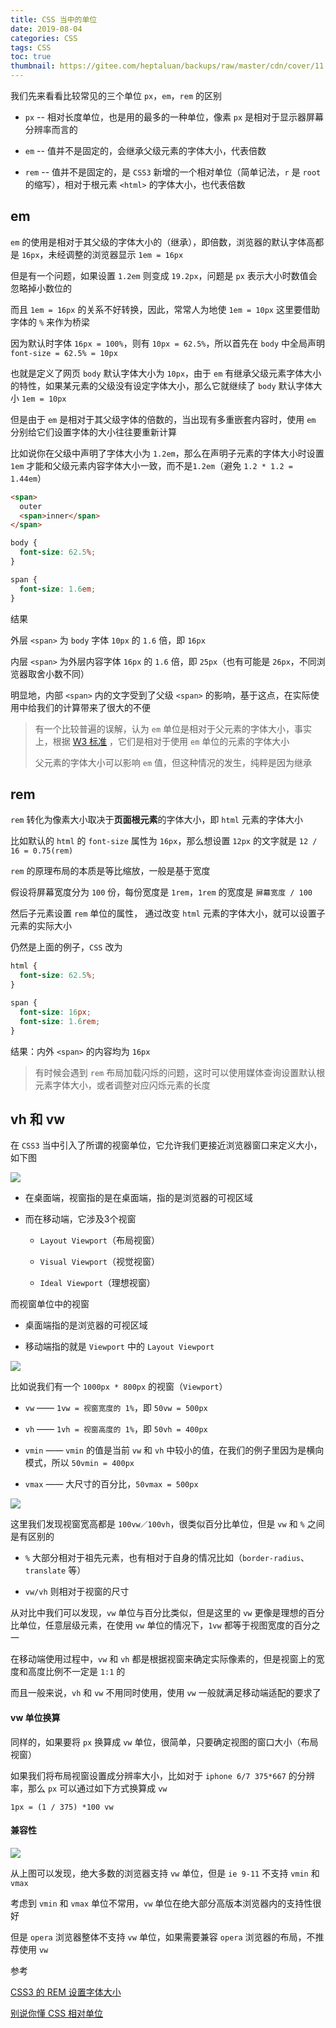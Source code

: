 ```yaml
---
title: CSS 当中的单位
date: 2019-08-04
categories: CSS
tags: CSS
toc: true
thumbnail: https://gitee.com/heptaluan/backups/raw/master/cdn/cover/11.jpg
---
```



我们先来看看比较常见的三个单位 `px`，`em`，`rem` 的区别

<!--more-->

* `px` -- 相对长度单位，也是用的最多的一种单位，像素 `px` 是相对于显示器屏幕分辨率而言的

* `em` -- 值并不是固定的，会继承父级元素的字体大小，代表倍数

* `rem` -- 值并不是固定的，是 `CSS3` 新增的一个相对单位（简单记法，`r` 是 `root` 的缩写），相对于根元素 `<html>` 的字体大小，也代表倍数


## em

`em` 的使用是相对于其父级的字体大小的（继承），即倍数，浏览器的默认字体高都是 `16px`，未经调整的浏览器显示 `1em = 16px`

但是有一个问题，如果设置 `1.2em` 则变成 `19.2px`，问题是 `px` 表示大小时数值会忽略掉小数位的

而且 `1em = 16px` 的关系不好转换，因此，常常人为地使 `1em = 10px` 这里要借助字体的 `%` 来作为桥梁

因为默认时字体 `16px = 100%`，则有 `10px = 62.5%`，所以首先在 `body` 中全局声明 `font-size = 62.5% = 10px`

也就是定义了网页 `body` 默认字体大小为 `10px`，由于 `em` 有继承父级元素字体大小的特性，如果某元素的父级没有设定字体大小，那么它就继续了 `body` 默认字体大小 `1em = 10px`

但是由于 `em` 是相对于其父级字体的倍数的，当出现有多重嵌套内容时，使用 `em` 分别给它们设置字体的大小往往要重新计算

比如说你在父级中声明了字体大小为 `1.2em`，那么在声明子元素的字体大小时设置 `1em` 才能和父级元素内容字体大小一致，而不是`1.2em`（避免 `1.2 * 1.2 = 1.44em`）

```html
<span>
  outer
  <span>inner</span> 
</span>
```

```css
body {
  font-size: 62.5%;
}

span {
  font-size: 1.6em;
}
```

结果

外层 `<span>` 为 `body` 字体 `10px` 的 `1.6` 倍，即 `16px`

内层 `<span>` 为外层内容字体 `16px` 的 `1.6` 倍，即 `25px`（也有可能是 `26px`，不同浏览器取舍小数不同）

明显地，内部 `<span>` 内的文字受到了父级 `<span>` 的影响，基于这点，在实际使用中给我们的计算带来了很大的不便

> 有一个比较普遍的误解，认为 `em` 单位是相对于父元素的字体大小，事实上，根据 [W3 标准](https://www.w3.org/TR/css3-values/#font-relative-lengths) ，它们是相对于使用 `em` 单位的元素的字体大小
>
> 父元素的字体大小可以影响 `em` 值，但这种情况的发生，纯粹是因为继承



## rem

`rem` 转化为像素大小取决于**页面根元素**的字体大小，即 `html` 元素的字体大小

比如默认的 `html` 的 `font-size` 属性为 `16px`，那么想设置 `12px` 的文字就是 `12 / 16 = 0.75(rem)`

`rem` 的原理布局的本质是等比缩放，一般是基于宽度

假设将屏幕宽度分为 `100` 份，每份宽度是 `1rem`，`1rem` 的宽度是 `屏幕宽度 / 100`

然后子元素设置 `rem` 单位的属性， 通过改变 `html` 元素的字体大小，就可以设置子元素的实际大小

仍然是上面的例子，`CSS` 改为

```css
html {
  font-size: 62.5%;
}

span {
  font-size: 16px;
  font-size: 1.6rem;
}
```

结果：内外 `<span>` 的内容均为 `16px`

> 有时候会遇到 `rem` 布局加载闪烁的问题，这时可以使用媒体查询设置默认根元素字体大小，或者调整对应闪烁元素的长度



## vh 和 vw

在 `CSS3` 当中引入了所谓的视窗单位，它允许我们更接近浏览器窗口来定义大小，如下图

![](https://gitee.com/heptaluan/backups/raw/master/cdn/css/15.png)

* 在桌面端，视窗指的是在桌面端，指的是浏览器的可视区域

* 而在移动端，它涉及3个视窗

  * `Layout Viewport`（布局视窗）
  
  * `Visual Viewport`（视觉视窗）
  
  * `Ideal Viewport`（理想视窗）

而视窗单位中的视窗

* 桌面端指的是浏览器的可视区域

* 移动端指的就是 `Viewport` 中的 `Layout Viewport`

![](https://gitee.com/heptaluan/backups/raw/master/cdn/css/16.png)

比如说我们有一个 `1000px * 800px` 的视窗（`Viewport`）

* `vw` —— `1vw = 视窗宽度的 1%`，即 `50vw = 500px`

* `vh` —— `1vh = 视窗高度的 1%`，即 `50vh = 400px`

* `vmin` —— `vmin` 的值是当前 `vw` 和 `vh` 中较小的值，在我们的例子里因为是横向模式，所以 `50vmin = 400px`

* `vmax` —— 大尺寸的百分比，`50vmax = 500px`

![](https://gitee.com/heptaluan/backups/raw/master/cdn/css/17.png)

这里我们发现视窗宽高都是 `100vw／100vh`，很类似百分比单位，但是 `vw` 和 `%` 之间是有区别的

* `%`	大部分相对于祖先元素，也有相对于自身的情况比如（`border-radius`、`translate` 等）

* `vw/vh`	则相对于视窗的尺寸

从对比中我们可以发现，`vw` 单位与百分比类似，但是这里的 `vw` 更像是理想的百分比单位，任意层级元素，在使用 `vw` 单位的情况下，`1vw` 都等于视图宽度的百分之一

在移动端使用过程中，`vw` 和 `vh` 都是根据视窗来确定实际像素的，但是视窗上的宽度和高度比例不一定是 `1:1` 的

而且一般来说，`vh` 和 `vw` 不用同时使用，使用 `vw` 一般就满足移动端适配的要求了

#### vw 单位换算

同样的，如果要将 `px` 换算成 `vw` 单位，很简单，只要确定视图的窗口大小（布局视窗）

如果我们将布局视窗设置成分辨率大小，比如对于 `iphone 6/7 375*667` 的分辨率，那么 `px` 可以通过如下方式换算成 `vw`

```console
1px = (1 / 375) *100 vw
```

#### 兼容性

![](https://gitee.com/heptaluan/backups/raw/master/cdn/css/18.png)


从上图可以发现，绝大多数的浏览器支持 `vw` 单位，但是 `ie 9-11` 不支持 `vmin` 和 `vmax`

考虑到 `vmin` 和 `vmax` 单位不常用，`vw` 单位在绝大部分高版本浏览器内的支持性很好

但是 `opera` 浏览器整体不支持 `vw` 单位，如果需要兼容 `opera` 浏览器的布局，不推荐使用 `vw`




参考

[CSS3 的 REM 设置字体大小](https://www.w3cplus.com/css3/define-font-size-with-css3-rem)

[别说你懂 CSS 相对单位](https://zhuanlan.zhihu.com/p/39270696)